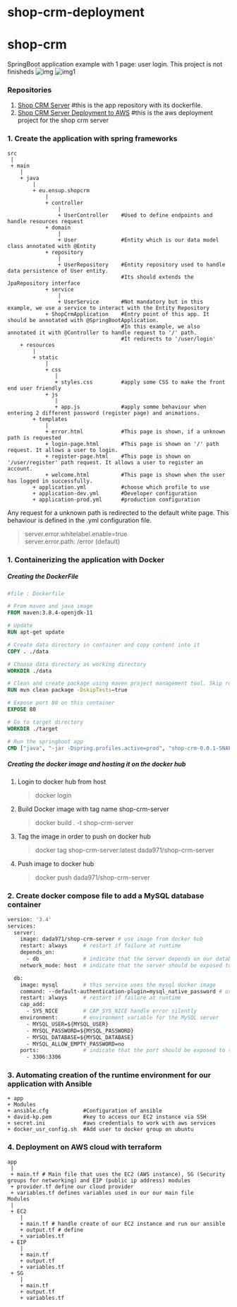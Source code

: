 # shop-crm-deployment



# shop-crm

SpringBoot application example with 1 page: user login. This project is not finisheds
![img](assets/img.png)
![img1](assets/img_1.png)

### Repositories

1. [Shop CRM Server](https://github.com/DaviJam/shop-crm.git) #this is the app repository with its dockerfile.
2. [Shop CRM Server Deployment to AWS]() #this is the aws deployment project for the shop crm server

### 1. Create the application with spring frameworks

```
src
 | 
 + main
    |
    + java
        |
        + eu.ensup.shopcrm
            |
            + controller
                |
                + UserController    #Used to define endpoints and handle resources request
            + domain
                |
                + User              #Entity which is our data model class annotated with @Entity
            + repository
                |
                + UserRepository    #Entity repository used to handle data persistence of User entity. 
                					#Its should extends the JpaRepository interface 
            + service
                |
                + UserService       #Not mandatory but in this example, we use a service to interact with the Entity Repository 
            + ShopCrmApplication    #Entry point of this app. It should be annotated with @SpringBootApplication. 
            						#In this example, we also annotated it with @Controller to handle request to '/' path. 
            						#It redirects to '/user/login'
    + resources
        |
        + static
            |
            + css
               |
               + styles.css         #apply some CSS to make the front end user friendly
            + js
               |
               + app.js             #apply somme behaviour when entering 2 different password (register page) and animations.
        + templates
            |
            + error.html            #This page is shown, if a unknown path is requested
            + login-page.html       #This page is shown on '/' path request. It allows a user to login.
            + register-page.html    #This page is shown on '/user/register' path request. It allows a user to register an account.
            + welcome.html          #This page is shown when the user has logged in successfully.
        + application.yml           #choose which profile to use
        + application-dev.yml       #Developer configuration
        + application-prod.yml      #production configuration
```

Any request for a unknown path is redirected to the default white page. This behaviour is defined in the .yml configuration file.

> server.error.whitelabel.enable=true <br>
> server.error.path: /error (default)

### 1. Containerizing the application with Docker

##### Creating the DockerFile

``` dockerfile
#file : Dockerfile

# From maven and java image
FROM maven:3.8.4-openjdk-11

# Update
RUN apt-get update

# Create data directory in container and copy content into it
COPY . ./data

# Choose data directory as working directory
WORKDIR ./data

# Clean and create package using maven project management tool. Skip running test
RUN mvn clean package -DskipTests=true

# Expose port 80 on this container
EXPOSE 80

# Go to target directory
WORKDIR ./target

# Run the springboot app
CMD ["java", "-jar -Dspring.profiles.active=prod", "shop-crm-0.0.1-SNAPSHOT.jar"]
```

##### Creating the docker image and hosting it on the docker hub

1. Login to docker hub from host

   > docker login

2. Build Docker image with tag name shop-crm-server

   > docker build . -t shop-crm-server

3. Tag the image in order to push on docker hub 

   > docker tag shop-crm-server:latest dada971/shop-crm-server

4. Push image to docker hub

   > docker push dada971/shop-crm-server



### 2. Create docker compose file to add a MySQL database container



```dockerfile
version: '3.4'
services:
  server:
    image: dada971/shop-crm-server # use image from docker hub
    restart: always     # restart if failure at runtime
    depends_on:
      - db              # indicate that the server depends on our database defined as db
    network_mode: host  # indicate that the server should be exposed to the host network 

  db:
    image: mysql        # this service uses the mysql docker image
    command: --default-authentication-plugin=mysql_native_password # use the native password generator to define a password
    restart: always     # restart if failure at runtime
    cap_add:
      - SYS_NICE        # CAP_SYS_NICE handle error silently
    environment:        # environment variable for the MySQL server
      - MYSQL_USER=${MYSQL_USER} 
      - MYSQL_PASSWORD=${MYSQL_PASSWORD}
      - MYSQL_DATABASE=${MYSQL_DATABASE}
      - MYSQL_ALLOW_EMPTY_PASSWORD=no
    ports:              # indicate that the port should be exposed to the host. This allows the server to acces the database.
      - 3306:3306
```



### 3. Automating creation of the runtime environment for our application with Ansible

```
+ app
+ Modules
+ ansible.cfg			#Configuration of ansible
+ david-kp.pem 			#key to access our EC2 instance via SSH
+ secret.ini 			#aws credentials to work with aws services
+ docker_usr_config.sh 	#Add user to docker group on ubuntu
```





### 4. Deployment on AWS cloud with terraform 

```
app
 |
 + main.tf # Main file that uses the EC2 (AWS instance), SG (Security groups for networking) and EIP (public ip address) modules
 + provider.tf define our cloud provider
 + variables.tf defines variables used in our our main file
Modules
 |
 + EC2
 	|
 	+ main.tf # handle create of our EC2 instance and run our ansible  
 	+ output.tf # define 
 	+ variables.tf
 + EIP
  	|
 	+ main.tf
 	+ output.tf
 	+ variables.tf
 + SG
  	|
 	+ main.tf
 	+ output.tf
 	+ variables.tf
```

